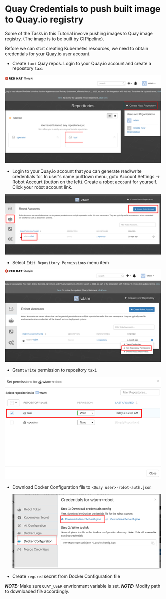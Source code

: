 # Quay Credentials to push built image to Quay.io registry

Some of the Tasks in this Tutorial involve pushing images to Quay image registry.  (The image is to be built by CI Pipeline).

Before we can start creating Kubernetes resources, we need to obtain credentials for your Quay.io user account.

 * Create `taxi` Quay repos.   Login to your Quay.io account and create a repository `taxi`

  ![Screenshot](img/create-taxi-in-quay.png)

 * Login to your Quay.io account that you can generate read/write credentials for.  In user's name pulldown menu, goto Account Settings -> Robot Account (button on the left).   Create a robot account for yourself.  Click your robot account link.

 ![Screenshot](./img/quay-create-robot-account.png)

 * Select `Edit Repository Permissions` menu item

  ![Screenshot](./img/edit-token-permission.png)

* Grant `write` permission to repository `taxi`

 ![Screenshot](./img/grant-write-permission.png)

* Download Docker Configuration file to `<Quay user>-robot-auth.json`

   ![Screenshot](./img/quay-download-docker-config.png)

* Create `regcred` secret from Docker Configuration file

**_NOTE:_**  Make sure `QUAY_USER` envrionment variable is set.
**_NOTE:_**  Modify path to downloaded file accordingly.
